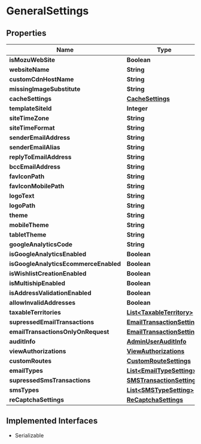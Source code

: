 

# GeneralSettings


## Properties

| Name | Type | Description | Notes |
|------------ | ------------- | ------------- | -------------|
|**isMozuWebSite** | **Boolean** |  |  [optional] |
|**websiteName** | **String** |  |  [optional] |
|**customCdnHostName** | **String** |  |  [optional] |
|**missingImageSubstitute** | **String** |  |  [optional] |
|**cacheSettings** | [**CacheSettings**](CacheSettings.md) |  |  [optional] |
|**templateSiteId** | **Integer** |  |  [optional] |
|**siteTimeZone** | **String** |  |  [optional] |
|**siteTimeFormat** | **String** |  |  [optional] |
|**senderEmailAddress** | **String** |  |  [optional] |
|**senderEmailAlias** | **String** |  |  [optional] |
|**replyToEmailAddress** | **String** |  |  [optional] |
|**bccEmailAddress** | **String** |  |  [optional] |
|**favIconPath** | **String** |  |  [optional] |
|**favIconMobilePath** | **String** |  |  [optional] |
|**logoText** | **String** |  |  [optional] |
|**logoPath** | **String** |  |  [optional] |
|**theme** | **String** |  |  [optional] |
|**mobileTheme** | **String** |  |  [optional] |
|**tabletTheme** | **String** |  |  [optional] |
|**googleAnalyticsCode** | **String** |  |  [optional] |
|**isGoogleAnalyticsEnabled** | **Boolean** |  |  [optional] |
|**isGoogleAnalyticsEcommerceEnabled** | **Boolean** |  |  [optional] |
|**isWishlistCreationEnabled** | **Boolean** |  |  [optional] |
|**isMultishipEnabled** | **Boolean** |  |  [optional] |
|**isAddressValidationEnabled** | **Boolean** |  |  [optional] |
|**allowInvalidAddresses** | **Boolean** |  |  [optional] |
|**taxableTerritories** | [**List&lt;TaxableTerritory&gt;**](TaxableTerritory.md) |  |  [optional] |
|**supressedEmailTransactions** | [**EmailTransactionSettings**](EmailTransactionSettings.md) |  |  [optional] |
|**emailTransactionsOnlyOnRequest** | [**EmailTransactionSettings**](EmailTransactionSettings.md) |  |  [optional] |
|**auditInfo** | [**AdminUserAuditInfo**](AdminUserAuditInfo.md) |  |  [optional] |
|**viewAuthorizations** | [**ViewAuthorizations**](ViewAuthorizations.md) |  |  [optional] |
|**customRoutes** | [**CustomRouteSettings**](CustomRouteSettings.md) |  |  [optional] |
|**emailTypes** | [**List&lt;EmailTypeSetting&gt;**](EmailTypeSetting.md) |  |  [optional] |
|**supressedSmsTransactions** | [**SMSTransactionSettings**](SMSTransactionSettings.md) |  |  [optional] |
|**smsTypes** | [**List&lt;SMSTypeSetting&gt;**](SMSTypeSetting.md) |  |  [optional] |
|**reCaptchaSettings** | [**ReCaptchaSettings**](ReCaptchaSettings.md) |  |  [optional] |


## Implemented Interfaces

* Serializable


